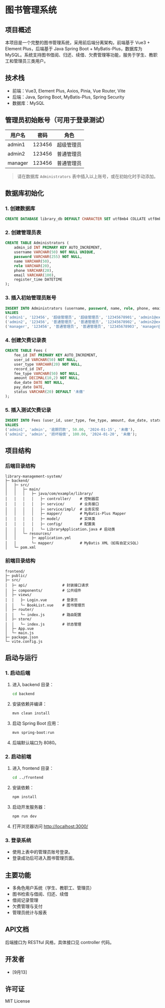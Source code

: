 # 图书管理系统

## 项目概述
本项目是一个完整的图书管理系统，采用前后端分离架构，前端基于 Vue3 + Element Plus，后端基于 Java Spring Boot + MyBatis-Plus，数据库为 MySQL。系统支持图书借阅、归还、续借、欠费管理等功能，服务于学生、教职工和管理员三类用户。

## 技术栈
- 前端：Vue3, Element Plus, Axios, Pinia, Vue Router, Vite
- 后端：Java, Spring Boot, MyBatis-Plus, Spring Security
- 数据库：MySQL

## 管理员初始账号（可用于登录测试）
| 用户名   | 密码      | 角色         |
|----------|-----------|--------------|
| admin1   | 123456    | 超级管理员   |
| admin2   | 123456    | 普通管理员   |
| manager  | 123456    | 普通管理员   |

> 请在数据库 `Administrators` 表中插入以上账号，或在初始化时手动添加。

## 数据库初始化

### 1. 创建数据库
```sql
CREATE DATABASE library_db DEFAULT CHARACTER SET utf8mb4 COLLATE utf8mb4_unicode_ci;
```

### 2. 创建管理员表
```sql
CREATE TABLE Administrators (
    admin_id INT PRIMARY KEY AUTO_INCREMENT,
    username VARCHAR(50) NOT NULL UNIQUE,
    password VARCHAR(255) NOT NULL,
    name VARCHAR(50),
    role VARCHAR(20),
    phone VARCHAR(20),
    email VARCHAR(100),
    register_time DATETIME
);
```

### 3. 插入初始管理员账号
```sql
INSERT INTO Administrators (username, password, name, role, phone, email, register_time)
VALUES
('admin1', '123456', '超级管理员', '超级管理员', '12345678901', 'admin1@example.com', NOW()),
('admin2', '123456', '普通管理员', '普通管理员', '12345678902', 'admin2@example.com', NOW()),
('manager', '123456', '普通管理员', '普通管理员', '12345678903', 'manager@example.com', NOW());
```

### 4. 创建欠费记录表
```sql
CREATE TABLE Fees (
    fee_id INT PRIMARY KEY AUTO_INCREMENT,
    user_id VARCHAR(50) NOT NULL,
    user_type VARCHAR(20) NOT NULL,
    record_id INT,
    fee_type VARCHAR(50) NOT NULL,
    amount DECIMAL(10,2) NOT NULL,
    due_date DATE NOT NULL,
    pay_date DATE,
    status VARCHAR(20) DEFAULT '未缴'
);
```

### 5. 插入测试欠费记录
```sql
INSERT INTO Fees (user_id, user_type, fee_type, amount, due_date, status)
VALUES
('admin1', 'admin', '逾期罚款', 50.00, '2024-01-15', '未缴'),
('admin2', 'admin', '损坏赔偿', 100.00, '2024-01-20', '未缴');
```

## 项目结构

### 后端目录结构
```
library-management-system/
├─ backend/
│   ├─ src/
│   │   ├─ main/
│   │   │   ├─ java/com/example/library/
│   │   │   │   ├─ controller/    # 控制器层
│   │   │   │   ├─ service/       # 业务接口
│   │   │   │   ├─ service/impl/  # 业务实现
│   │   │   │   ├─ mapper/        # MyBatis-Plus Mapper
│   │   │   │   ├─ model/         # 实体类
│   │   │   │   ├─ config/        # 配置类
│   │   │   │   └─ LibraryApplication.java # 启动类
│   │   └─ resources/
│   │       ├─ application.yml
│   │       └─ mapper/            # MyBatis XML（如有自定义SQL）
│   └─ pom.xml
```

### 前端目录结构
```
frontend/
├─ public/
├─ src/
│  ├─ api/                # 封装接口请求
│  ├─ components/         # 公共组件
│  ├─ views/
│  │   ├─ Login.vue       # 登录页
│  │   └─ BookList.vue    # 图书管理页
│  ├─ router/
│  │   └─ index.js        # 路由配置
│  ├─ store/
│  │   └─ index.js        # 状态管理
│  ├─ App.vue
│  └─ main.js
├─ package.json
└─ vite.config.js
```

## 启动与运行

### 1. 启动后端
1. 进入 backend 目录：
   ```bash
   cd backend
   ```
2. 安装依赖并编译：
   ```bash
   mvn clean install
   ```
3. 启动 Spring Boot 应用：
   ```bash
   mvn spring-boot:run
   ```
4. 后端默认端口为 8080。

### 2. 启动前端
1. 进入 frontend 目录：
   ```bash
   cd ../frontend
   ```
2. 安装依赖：
   ```bash
   npm install
   ```
3. 启动开发服务器：
   ```bash
   npm run dev
   ```
4. 打开浏览器访问 [http://localhost:3000/](http://localhost:3000/)

### 3. 登录系统
- 使用上表中的管理员账号登录。
- 登录成功后可进入图书管理页面。

## 主要功能
- 多角色用户系统（学生、教职工、管理员）
- 图书检索与借阅、归还、续借
- 借阅记录管理
- 欠费管理与支付
- 管理员统计与报表

## API文档
后端接口为 RESTful 风格，具体接口见 controller 代码。

## 开发者
- [9月13]

## 许可证
MIT License

